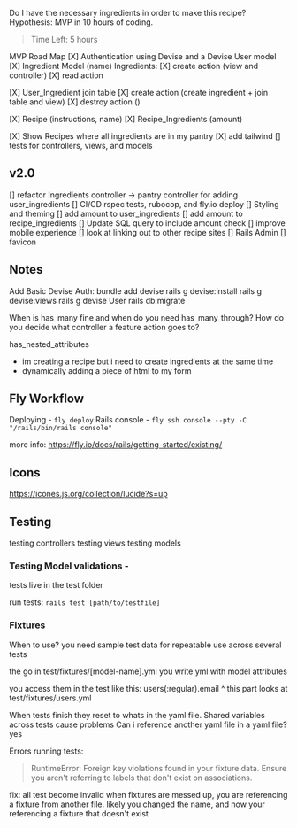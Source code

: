 Do I have the necessary ingredients in order to make this recipe?
Hypothesis: MVP in 10 hours of coding.

> Time Left: 5 hours

MVP Road Map
[X] Authentication using Devise and a Devise User model
[X] Ingredient Model (name)
Ingredients:
[X] create action (view and controller)
[X] read action

[X] User_Ingredient join table
[X] create action (create ingredient + join table and view)
[X] destroy action ()

[X] Recipe (instructions, name)
[X] Recipe_Ingredients (amount)

[X] Show Recipes where all ingredients are in my pantry
[X] add tailwind
[] tests for controllers, views, and models

## v2.0

[] refactor Ingredients controller -> pantry controller for adding user_ingredients
[] CI/CD rspec tests, rubocop, and fly.io deploy
[] Styling and theming
[] add amount to user_ingredients
[] add amount to recipe_ingredients
[] Update SQL query to include amount check
[] improve mobile experience
[] look at linking out to other recipe sites
[] Rails Admin
[] favicon

## Notes

Add Basic Devise Auth:
bundle add devise
rails g devise:install
rails g devise:views
rails g devise User
rails db:migrate

When is has_many fine and when do you need has_many_through?
How do you decide what controller a feature action goes to?

has_nested_attributes

- im creating a recipe but i need to create ingredients at the same time
- dynamically adding a piece of html to my form

## Fly Workflow

Deploying - `fly deploy`
Rails console - `fly ssh console --pty -C "/rails/bin/rails console"`

more info: https://fly.io/docs/rails/getting-started/existing/

## Icons

https://icones.js.org/collection/lucide?s=up

## Testing

testing controllers
testing views
testing models

### Testing Model validations -

tests live in the test folder

run tests: `rails test [path/to/testfile]`

### Fixtures

When to use?
you need sample test data for repeatable use across several tests

the go in test/fixtures/[model-name].yml
you write yml with model attributes

you access them in the test like this:
users(:regular).email
^ this part looks at test/fixtures/users.yml

When tests finish they reset to whats in the yaml file.
Shared variables across tests cause problems
Can i reference another yaml file in a yaml file? yes

Errors running tests:

> RuntimeError: Foreign key violations found in your fixture data. Ensure you aren't referring to labels that don't exist on associations.

fix: all test become invalid when fixtures are messed up, you are referencing a fixture from another file. likely you changed the name, and now your referencing a fixture that doesn't exist
